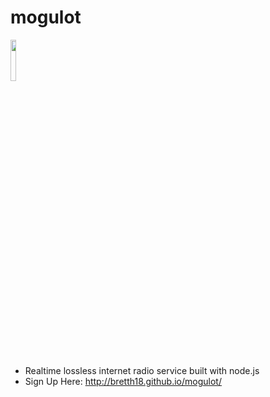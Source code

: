 # mogulot
<img src="https://cloud.githubusercontent.com/assets/955730/11620875/7d68c25e-9c6b-11e5-94f3-555c6baf3a5a.png" width="13%"></img>
- Realtime lossless internet radio service built with node.js
- Sign Up Here: http://bretth18.github.io/mogulot/
